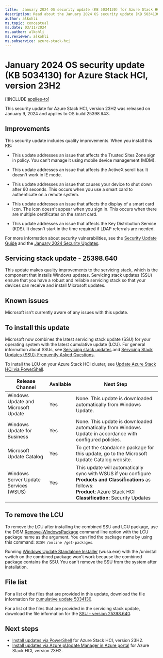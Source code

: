 ```yaml
---
title:  January 2024 OS security update (KB 5034130) for Azure Stack HCI, version 23H2
description: Read about the January 2024 OS security update (KB 5034130) for Azure Stack HCI, version 23H2.
author: alkohli
ms.topic: conceptual
ms.date: 03/11/2024
ms.author: alkohli
ms.reviewer: alkohli
ms.subservice: azure-stack-hci
---
```


# January 2024 OS security update (KB 5034130) for Azure Stack HCI, version 23H2

[!INCLUDE [applies-to](../../includes/hci-applies-to-23h2.md)]

This security update for Azure Stack HCI, version 23H2 was released on January 9, 2024 and applies to OS build 25398.643.

<!--For an overview of Azure Stack HCI version 23H2 release notes, see the [update history](https://support.microsoft.com/topic/release-notes-for-azure-stack-hci-version-23h2-018b9b10-a75b-4ad7-b9d1-7755f81e5b0b).-->


## Improvements

This security update includes quality improvements. When you install this KB:

- This update addresses an issue that affects the Trusted Sites Zone sign in policy. You can't manage it using mobile device management (MDM).

- This update addresses an issue that affects the ActiveX scroll bar. It doesn't work in IE mode.

- This update addresses an issue that causes your device to shut down after 60 seconds. This occurs when you use a smart card to authenticate on a remote system.

- This update addresses an issue that affects the display of a smart card icon. The icon doesn't appear when you sign in. This occurs when there are multiple certificates on the smart card.

- This update addresses an issue that affects the Key Distribution Service (KDS). It doesn't start in the time required if LDAP referrals are needed.

For more information about security vulnerabilities, see the [Security Update Guide](https://msrc.microsoft.com/update-guide/) and the [January 2024 Security Updates](https://msrc.microsoft.com/update-guide/releaseNote/2024-Jan).

## Servicing stack update - 25398.640

This update makes quality improvements to the servicing stack, which is the component that installs Windows updates. Servicing stack updates (SSU) ensure that you have a robust and reliable servicing stack so that your devices can receive and install Microsoft updates.

## Known issues

Microsoft isn't currently aware of any issues with this update.

## To install this update

Microsoft now combines the latest servicing stack update (SSU) for your operating system with the latest cumulative update (LCU). For general information about SSUs, see [Servicing stack updates](/windows/deployment/update/servicing-stack-updates) and [Servicing Stack Updates (SSU): Frequently Asked Questions](https://support.microsoft.com/en-us/topic/servicing-stack-updates-ssu-frequently-asked-questions-06b62771-1cb0-368c-09cf-87c4efc4f2fe).

To install the LCU on your Azure Stack HCI cluster, see [Update Azure Stack HCI via PowerShell](../update/update-via-powershell-23h2.md).

| Release Channel | Available | Next Step |
|--| -- |--|
| Windows Update and Microsoft Update | Yes | None. This update is downloaded automatically from Windows Update. |
| Windows Update for Business | Yes | None. This update is downloaded automatically from Windows Update in accordance with configured policies. |
| Microsoft Update Catalog | Yes | To get the standalone package for this update, go to the Microsoft Update Catalog website. |
| Windows Server Update Services (WSUS) | Yes | This update will automatically sync with WSUS if you configure **Products and Classifications** as follows:<br>**Product**: Azure Stack HCI<br>**Classification**: Security Updates |

## To remove the LCU

To remove the LCU after installing the combined SSU and LCU package, use the DISM [Remove-WindowsPackage](/powershell/module/dism/remove-windowspackage) command line option with the LCU package name as the argument. You can find the package name by using this command: `DISM /online /get-packages`.

Running [Windows Update Standalone Installer](https://support.microsoft.com/topic/description-of-the-windows-update-standalone-installer-in-windows-799ba3df-ec7e-b05e-ee13-1cdae8f23b19) (wusa.exe) with the /uninstall switch on the combined package won't work because the combined package contains the SSU. You can't remove the SSU from the system after installation.

## File list

For a list of the files that are provided in this update, download the file information for [cumulative update 5034130](https://go.microsoft.com/fwlink/?linkid=2257353).

For a list of the files that are provided in the servicing stack update, download the file information for the [SSU - version 25398.640](https://go.microsoft.com/fwlink/?linkid=2257446).


## Next steps

- [Install updates via PowerShell](../update/update-via-powershell-23h2.md) for Azure Stack HCI, version 23H2.
- [Install updates via Azure pUpdate Manager in Azure portal](../update/azure-update-manager-23h2.md) for Azure Stack HCI, version 23H2.